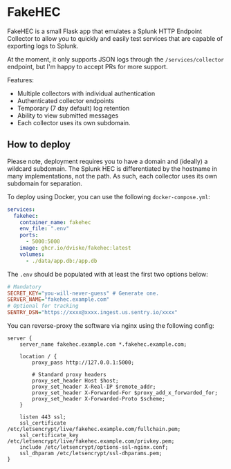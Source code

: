 # FakeHEC

FakeHEC is a small Flask app that emulates a Splunk HTTP Endpoint Collector to allow you to quickly and easily test services that are capable of exporting logs to Splunk.

At the moment, it only supports JSON logs through the `/services/collector` endpoint, but I'm happy to accept PRs for more support.

Features:
- Multiple collectors with individual authentication
- Authenticated collector endpoints
- Temporary (7 day default) log retention
- Ability to view submitted messages
- Each collector uses its own subdomain.

## How to deploy

Please note, deployment requires you to have a domain and (ideally) a wildcard subdomain. The Splunk HEC is differentiated by the hostname in many implementations, not the path. As such, each collector uses its own subdomain for separation.

To deploy using Docker, you can use the following `docker-compose.yml`:
```yaml
services:
  fakehec:
    container_name: fakehec
    env_file: ".env"
    ports:
      - 5000:5000
    image: ghcr.io/dviske/fakehec:latest
    volumes:
      - ./data/app.db:/app.db
```

The `.env` should be populated with at least the first two options below:
```ini
# Mandatory
SECRET_KEY="you-will-never-guess" # Generate one.
SERVER_NAME="fakehec.example.com"
# Optional for tracking
SENTRY_DSN="https://xxxx@xxxx.ingest.us.sentry.io/xxxx"
```

You can reverse-proxy the software via nginx using the following config:
```nginx
server {
    server_name fakehec.example.com *.fakehec.example.com;

    location / {
        proxy_pass http://127.0.0.1:5000;

        # Standard proxy headers
        proxy_set_header Host $host;
        proxy_set_header X-Real-IP $remote_addr;
        proxy_set_header X-Forwarded-For $proxy_add_x_forwarded_for;
        proxy_set_header X-Forwarded-Proto $scheme;
    }

    listen 443 ssl;
    ssl_certificate /etc/letsencrypt/live/fakehec.example.com/fullchain.pem;
    ssl_certificate_key /etc/letsencrypt/live/fakehec.example.com/privkey.pem;
    include /etc/letsencrypt/options-ssl-nginx.conf;
    ssl_dhparam /etc/letsencrypt/ssl-dhparams.pem;
}
```